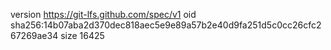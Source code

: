 version https://git-lfs.github.com/spec/v1
oid sha256:14b07aba2d370dec818aec5e9e89a57b2e40d9fa251d5c0cc26cfc267269ae34
size 16425
